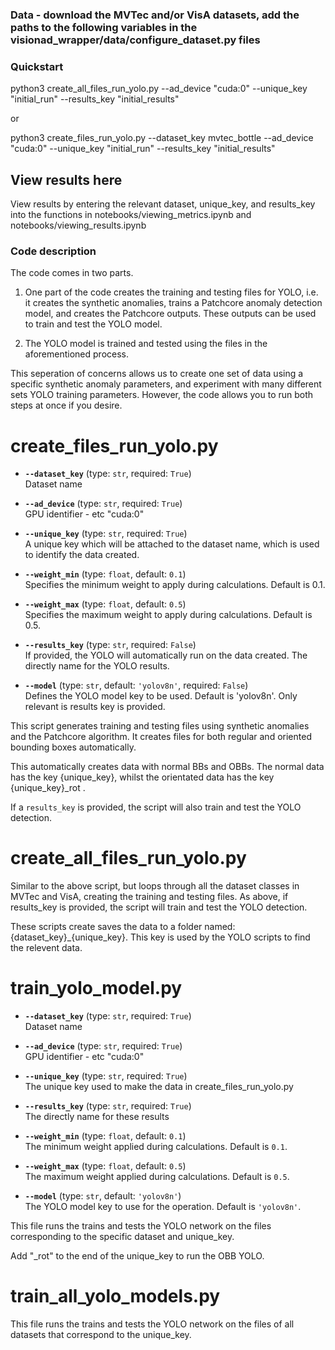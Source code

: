 ### Data - download the MVTec and/or VisA datasets, add the paths to the following variables in the visionad_wrapper/data/configure_dataset.py files

### Quickstart

python3 create_all_files_run_yolo.py --ad_device "cuda:0" --unique_key "initial_run" --results_key "initial_results"

or

python3 create_files_run_yolo.py --dataset_key mvtec_bottle --ad_device "cuda:0" --unique_key "initial_run" --results_key "initial_results"

## View results here

View results by entering the relevant dataset, unique_key, and results_key into the functions in notebooks/viewing_metrics.ipynb and notebooks/viewing_results.ipynb

### Code description

The code comes in two parts.

1. One part of the code creates the training and testing files for YOLO, i.e. it creates the synthetic anomalies, trains a Patchcore anomaly detection model, and creates the Patchcore outputs. These outputs can be used to train and test the YOLO model.

2. The YOLO model is trained and tested using the files in the aforementioned process.

This seperation of concerns allows us to create one set of data using a specific synthetic anomaly parameters, and experiment with many different sets YOLO training parameters. However, the code allows you to run both steps at once if you desire.

# create_files_run_yolo.py

- **`--dataset_key`** (type: `str`, required: `True`)  
  Dataset name

- **`--ad_device`** (type: `str`, required: `True`)  
  GPU identifier - etc "cuda:0"

- **`--unique_key`** (type: `str`, required: `True`)  
  A unique key which will be attached to the dataset name, which is used to identify the data created.

- **`--weight_min`** (type: `float`, default: `0.1`)  
  Specifies the minimum weight to apply during calculations. Default is 0.1.

- **`--weight_max`** (type: `float`, default: `0.5`)  
  Specifies the maximum weight to apply during calculations. Default is 0.5.

- **`--results_key`** (type: `str`, required: `False`)  
  If provided, the YOLO will automatically run on the data created. The directly name for the YOLO results.

- **`--model`** (type: `str`, default: `'yolov8n'`, required: `False`)  
  Defines the YOLO model key to be used. Default is 'yolov8n'. Only relevant is results key is provided.

This script generates training and testing files using synthetic anomalies and the Patchcore algorithm. It creates files for both regular and oriented bounding boxes automatically.

This automatically creates data with normal BBs and OBBs. The normal data has the key {unique_key}, whilst the orientated data has the key {unique_key}\_rot .

If a `results_key` is provided, the script will also train and test the YOLO detection.

# create_all_files_run_yolo.py

Similar to the above script, but loops through all the dataset classes in MVTec and VisA, creating the training and testing files. As above, if results_key is provided, the script will train and test the YOLO detection.

These scripts create saves the data to a folder named: {dataset_key}\_{unique_key}. This key is used by the YOLO scripts to find the relevent data.

# train_yolo_model.py

- **`--dataset_key`** (type: `str`, required: `True`)  
  Dataset name

- **`--ad_device`** (type: `str`, required: `True`)  
  GPU identifier - etc "cuda:0"

- **`--unique_key`** (type: `str`, required: `True`)  
  The unique key used to make the data in create_files_run_yolo.py

- **`--results_key`** (type: `str`, required: `True`)  
  The directly name for these results

- **`--weight_min`** (type: `float`, default: `0.1`)  
  The minimum weight applied during calculations. Default is `0.1`.

- **`--weight_max`** (type: `float`, default: `0.5`)  
  The maximum weight applied during calculations. Default is `0.5`.

- **`--model`** (type: `str`, default: `'yolov8n'`)  
  The YOLO model key to use for the operation. Default is `'yolov8n'`.

This file runs the trains and tests the YOLO network on the files corresponding to the specific dataset and unique_key.

Add "\_rot" to the end of the unique_key to run the OBB YOLO.

# train_all_yolo_models.py

This file runs the trains and tests the YOLO network on the files of all datasets that correspond to the unique_key.
